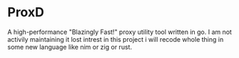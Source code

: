 # ProxD

A high-performance "Blazingly Fast!" proxy utility tool written in go.
I am not activily maintaining it lost intrest in this project i will recode whole thing in some new language like nim or zig or rust.
